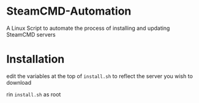 # SteamCMD-Automation
A Linux Script to automate the process of installing and updating SteamCMD servers

# Installation
edit the variables at the top of `install.sh` to reflect the server you wish to download

rin `install.sh` as root